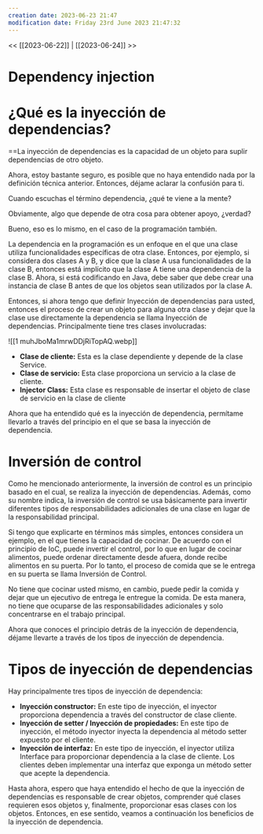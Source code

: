 ```yaml
---
creation date: 2023-06-23 21:47
modification date: Friday 23rd June 2023 21:47:32
---
```


<< [[2023-06-22]] | [[2023-06-24]] >>

# Dependency injection 

# ¿Qué es la inyección de dependencias?

==La inyección de dependencias es la capacidad de un objeto para suplir dependencias de otro objeto.

Ahora, estoy bastante seguro, es posible que no haya entendido nada por la definición técnica anterior. Entonces, déjame aclarar la confusión para ti.

Cuando escuchas el término dependencia, ¿qué te viene a la mente?

Obviamente, algo que depende de otra cosa para obtener apoyo, ¿verdad?

Bueno, eso es lo mismo, en el caso de la programación también.

La dependencia en la programación es un enfoque en el que una clase utiliza funcionalidades específicas de otra clase. Entonces, por ejemplo, si considera dos clases A y B, y dice que la clase A usa funcionalidades de la clase B, entonces está implícito que la clase A tiene una dependencia de la clase B. Ahora, si está codificando en Java, debe saber que debe crear una instancia de clase B antes de que los objetos sean utilizados por la clase A.

Entonces, si ahora tengo que definir Inyección de dependencias para usted, entonces el proceso de crear un objeto para alguna otra clase y dejar que la clase use directamente la dependencia se llama Inyección de dependencias. Principalmente tiene tres clases involucradas:

![[1 muhJboMa1mrwDDjRiTopAQ.webp]]

- **Clase de cliente:** Esta es la clase dependiente y depende de la clase Service.
- **Clase de servicio:** Esta clase proporciona un servicio a la clase de cliente.
- **Injector Class:** Esta clase es responsable de insertar el objeto de clase de servicio en la clase de cliente

Ahora que ha entendido qué es la inyección de dependencia, permítame llevarlo a través del principio en el que se basa la inyección de dependencia.

# Inversión de control

Como he mencionado anteriormente, la inversión de control es un principio basado en el cual, se realiza la inyección de dependencias. Además, como su nombre indica, la inversión de control se usa básicamente para invertir diferentes tipos de responsabilidades adicionales de una clase en lugar de la responsabilidad principal.

Si tengo que explicarte en términos más simples, entonces considera un ejemplo, en el que tienes la capacidad de cocinar. De acuerdo con el principio de IoC, puede invertir el control, por lo que en lugar de cocinar alimentos, puede ordenar directamente desde afuera, donde recibe alimentos en su puerta. Por lo tanto, el proceso de comida que se le entrega en su puerta se llama Inversión de Control.

No tiene que cocinar usted mismo, en cambio, puede pedir la comida y dejar que un ejecutivo de entrega le entregue la comida. De esta manera, no tiene que ocuparse de las responsabilidades adicionales y solo concentrarse en el trabajo principal.

Ahora que conoces el principio detrás de la inyección de dependencia, déjame llevarte a través de los tipos de inyección de dependencia.

# Tipos de inyección de dependencias

Hay principalmente tres tipos de inyección de dependencia:

- **Inyección constructor:** En este tipo de inyección, el inyector proporciona dependencia a través del constructor de clase cliente.
- **Inyección de setter / Inyección de propiedades:** En este tipo de inyección, el método inyector inyecta la dependencia al método setter expuesto por el cliente.
- **Inyección de interfaz:** En este tipo de inyección, el inyector utiliza Interface para proporcionar dependencia a la clase de cliente. Los clientes deben implementar una interfaz que exponga un método setter que acepte la dependencia.

Hasta ahora, espero que haya entendido el hecho de que la inyección de dependencias es responsable de crear objetos, comprender qué clases requieren esos objetos y, finalmente, proporcionar esas clases con los objetos. Entonces, en ese sentido, veamos a continuación los beneficios de la inyección de dependencia.




